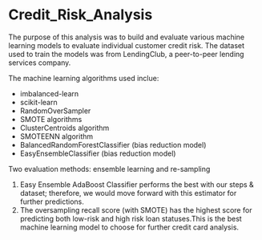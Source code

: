 # Credit_Risk_Analysis

The purpose of this analysis was to build and evaluate various machine learning models to evaluate individual customer credit risk. The dataset used to train the models was from LendingClub, a peer-to-peer lending services company.

The machine learning algorithms used inclue:
* imbalanced-learn
* scikit-learn
* RandomOverSampler
* SMOTE algorithms
* ClusterCentroids algorithm
* SMOTEENN algorithm
* BalancedRandomForestClassifier (bias reduction model)
* EasyEnsembleClassifier (bias reduction model)

Two evaluation methods: ensemble learning and re-sampling
1. Easy Ensemble AdaBoost Classifier performs the best with our steps & dataset; therefore, we would move forward with this estimator for further predictions.
2. The oversampling recall score (with SMOTE) has the highest score for predicting both low-risk and high risk loan statuses.This is the best machine learning model to choose for further credit card analysis.
